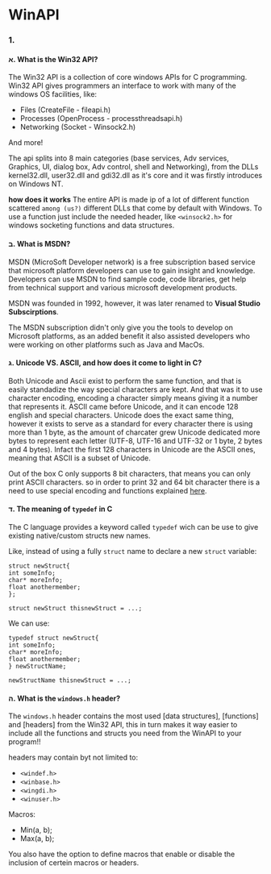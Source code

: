 # WinAPI

### 1.

#### א. What is the Win32 API?

The Win32 API is a collection of core windows APIs for C programming. Win32 API gives programmers an interface to work with many of the windows OS facilities, like:

* Files         (CreateFile - fileapi.h)
* Processes     (OpenProcess - processthreadsapi.h)
* Networking    (Socket - Winsock2.h)

And more!

The api splits into 8 main categories (base services, Adv services, Graphics, UI, dialog box, Adv control, shell and Networking), from the DLLs kernel32.dll, user32.dll and gdi32.dll as it's core and it was firstly introduces on Windows NT.

**how does it works**
The entire API is made ip of a lot of different function scattered `among (us?)` different DLLs that come by default with Windows. To use a function just include the needed header, like `<winsock2.h>` for windows socketing functions and data structures.

 
#### ב. What is MSDN?

MSDN (MicroSoft Developer network) is a free subscription based service that microsoft platform developers can use to gain insight and knowledge. Developers can use MSDN to find sample code, code libraries, get help from technical support and various microsoft development products.

MSDN was founded in 1992, however, it was later renamed to **Visual Studio Subscirptions**.

The MSDN subscription didn't only give you the tools to develop on Microsoft platforms, as an added benefit it also assisted developers who were working on other platforms such as Java and MacOs.


#### ג. Unicode VS. ASCII, and how does it come to light in C?

Both Unicode and Ascii exist to perform the same function, and that is easily standadize the way special characters are kept. And that was it to use character encoding, encoding a character simply means giving it a number that represents it. ASCII came before Unicode, and it can encode 128 english and special characters. Unicode does the exact same thing, however it exists to serve as a standard for every character there is using more than 1 byte, as the amount of charcater grew Unicode dedicated more bytes to represent each letter (UTF-8, UTF-16 and UTF-32 or 1 byte, 2 bytes and 4 bytes). Infact the first 128 characters in Unicode are the ASCII ones, meaning that ASCII is a subset of Unicode.

Out of the box C only supports 8 bit characters, that means you can only print ASCII characters. so in order to print 32 and 64 bit character there is a need to use special encoding and functions explained [here](https://linuxhint.com/unicode-c/#:~:text=Unicode%20in%20C%201%20Syntax:%20To%20print%20a,We%20discussed%20about%20unicoding%20in%20this%20article.%20).


#### ד. The meaning of `typedef` in C
The C language provides a keyword called `typedef` wich can be use to give existing native/custom structs new names. 

Like, instead of using a fully `struct` name to declare a new `struct` variable:
```
struct newStruct{
int someInfo;
char* moreInfo;
float anothermember;
};

struct newStruct thisnewStruct = ...;
```

We can use:
```
typedef struct newStruct{
int someInfo;
char* moreInfo;
float anothermember;
} newStructName;

newStructName thisnewStruct = ...;
```


#### ה. What is the `windows.h` header?
The `windows.h` header contains the most used [data structures], [functions] and [headers] from the Win32 API, this in turn makes it way easier to include all the functions and structs you need from the WinAPI to your program!!

headers may contain byt not limited to:
* `<windef.h>`
* `<winbase.h>`
* `<wingdi.h>`
* `<winuser.h>`

Macros:
* Min(a, b);
* Max(a, b);

You also have the option to define macros that enable or disable the inclusion of certein macros or headers.